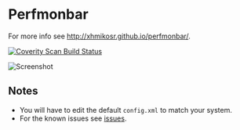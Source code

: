 # Perfmonbar

For more info see <http://xhmikosr.github.io/perfmonbar/>.

[![Coverity Scan Build Status](https://scan.coverity.com/projects/1105/badge.svg)](https://scan.coverity.com/projects/1105)

![Screenshot](http://xhmikosr.github.io/perfmonbar/img/screenshot.jpg)

## Notes

* You will have to edit the default `config.xml` to match your system.
* For the known issues see [issues](https://github.com/XhmikosR/perfmonbar/issues).
